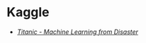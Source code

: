 # Kaggle
* <i><a href="https://www.kaggle.com/jvpasp/titanic-machine-learning-from-disaster">Titanic - Machine Learning from Disaster  </a></i>
